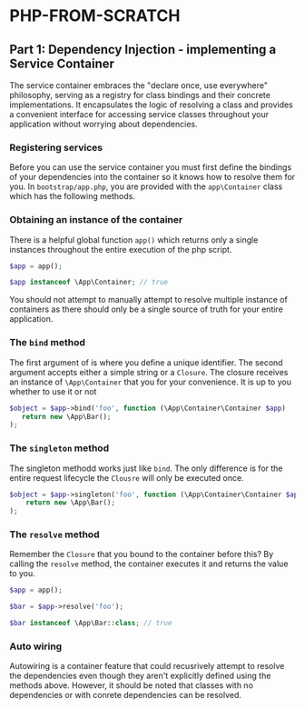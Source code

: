 # PHP-FROM-SCRATCH

## Part 1: Dependency Injection - implementing a Service Container

The service container embraces the "declare once, use everywhere" philosophy, serving as a registry for class bindings and their concrete implementations. It encapsulates the logic of resolving a class and provides a convenient interface for accessing service classes throughout your application without worrying about dependencies.

### Registering services
Before you can use the service container you must first define the bindings of your dependencies into the container so it knows how to resolve them for you.
In `bootstrap/app.php`, you are provided with the `app\Container` class which has the following methods.
### Obtaining an instance of the container
There is a helpful global function `app()` which returns only a single instances throughout the entire execution of the php script.
```php
$app = app();

$app instanceof \App\Container; // true
```
You should not attempt to manually attempt to resolve multiple instance of containers as there should only be a single source of truth for your entire application.

### The `bind` method

The first argument of is where you define a unique identifier. The second argument accepts either a simple string or a `Closure`. The closure receives an instance of `\App\Container` that you for your convenience. It is up to you whether to use it or not

```php
$object = $app->bind('foo', function (\App\Container\Container $app)
   return new \App\Bar(); 
);
```

### The `singleton` method
The singleton methodd works just like `bind`. The only difference is for the entire request lifecycle the `Clousre` will only be executed once.

```php
$object = $app->singleton('foo', function (\App\Container\Container $app)
    return new \App\Bar();
);
```

### The `resolve` method
Remember the `Closure` that you bound to the container before this? By calling the `resolve` method, the container executes it and returns the value to you.
```php
$app = app();

$bar = $app->resolve('foo'); 

$bar instanceof \App\Bar::class; // true
```
### Auto wiring
Autowiring is a container feature that could recusrively attempt to resolve the dependencies even though they aren't explicitly defined using the methods above. However, it should be noted that classes with no dependencies or with conrete dependencies can be resolved.